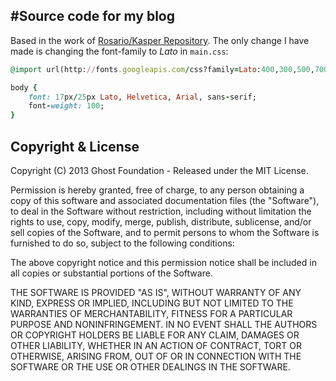 #Source code for my blog
------------------------

Based in the work of [Rosario/Kasper Repository][rosario]. The only change I have made is changing the font-family to *Lato* in `main.css`: 

```ruby
@import url(http://fonts.googleapis.com/css?family=Lato:400,300,500,700,400italic,300italic);

body {
	font: 17px/25px Lato, Helvetica, Arial, sans-serif;
  	font-weight: 100;
}
```

[rosario]: http://github.com/rosario/kasper

## Copyright & License

Copyright (C) 2013 Ghost Foundation - Released under the MIT License.

Permission is hereby granted, free of charge, to any person obtaining a copy of this software and associated documentation files (the "Software"), to deal in the Software without restriction, including without limitation the rights to use, copy, modify, merge, publish, distribute, sublicense, and/or sell copies of the Software, and to permit persons to whom the Software is furnished to do so, subject to the following conditions:

The above copyright notice and this permission notice shall be included in all copies or substantial portions of the Software.

THE SOFTWARE IS PROVIDED "AS IS", WITHOUT WARRANTY OF ANY KIND, EXPRESS OR IMPLIED, INCLUDING BUT NOT LIMITED TO THE WARRANTIES OF MERCHANTABILITY, FITNESS FOR A PARTICULAR PURPOSE AND
NONINFRINGEMENT. IN NO EVENT SHALL THE AUTHORS OR COPYRIGHT HOLDERS BE LIABLE FOR ANY CLAIM, DAMAGES OR OTHER LIABILITY, WHETHER IN AN ACTION OF CONTRACT, TORT OR OTHERWISE, ARISING FROM, OUT OF OR IN CONNECTION WITH THE SOFTWARE OR THE USE OR OTHER DEALINGS IN THE SOFTWARE.

